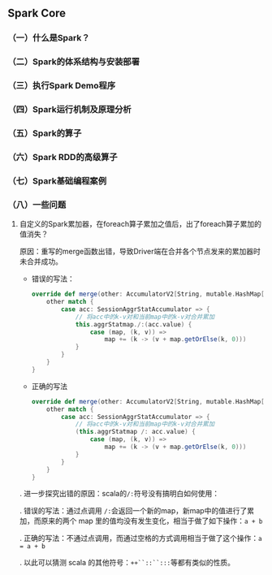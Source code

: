 ## Spark Core

### （一）什么是Spark？

### （二）Spark的体系结构与安装部署

### （三）执行Spark Demo程序

### （四）Spark运行机制及原理分析

### （五）Spark的算子

### （六）Spark RDD的高级算子

### （七）Spark基础编程案例

### （八）一些问题

1. 自定义的Spark累加器，在foreach算子累加之值后，出了foreach算子累加的值消失？
   
   原因：重写的merge函数出错，导致Driver端在合并各个节点发来的累加器时未合并成功。
   
   * 错误的写法：
     
     ```scala
     override def merge(other: AccumulatorV2[String, mutable.HashMap[String, Int]]): Unit = {
         other match {
             case acc: SessionAggrStatAccumulator => {
                 // 将acc中的k-v对和当前map中的k-v对合并累加
                 this.aggrStatmap./:(acc.value) {
                     case (map, (k, v)) =>
                         map += (k -> (v + map.getOrElse(k, 0)))
                 }
             }
         }
     }
     ```
   
   * 正确的写法
     
     ```scala
     override def merge(other: AccumulatorV2[String, mutable.HashMap[String, Int]]): Unit = {
         other match {
             case acc: SessionAggrStatAccumulator => {
                 // 将acc中的k-v对和当前map中的k-v对合并累加
                 (this.aggrStatmap /: acc.value) {
                     case (map, (k, v)) =>
                         map += (k -> (v + map.getOrElse(k, 0)))
                 }
             }
         }
     }
     ```
   
   . 进一步探究出错的原因：scala的`/:`符号没有搞明白如何使用：
     
     . 错误的写法：通过点调用 `/:`会返回一个新的map，新map中的值进行了累加，而原来的两个 map 里的值均没有发生变化，相当于做了如下操作：`a + b`
     
     . 正确的写法：不通过点调用，而通过空格的方式调用相当于做了这个操作：`a = a + b`
     
     . 以此可以猜测 scala 的其他符号：`++``::``:::`等都有类似的性质。







































